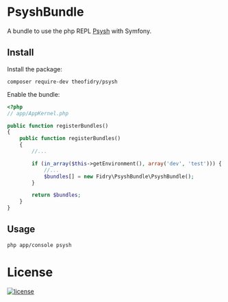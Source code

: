 # PsyshBundle

A bundle to use the php REPL [Psysh](http://psysh.org/) with Symfony.

## Install

Install the package:
```shell
composer require-dev theofidry/psysh
```

Enable the bundle:
```php
<?php
// app/AppKernel.php

public function registerBundles()
{
    public function registerBundles()
    {
        //...

        if (in_array($this->getEnvironment(), array('dev', 'test'))) {
            //...
            $bundles[] = new Fidry\PsyshBundle\PsyshBundle();
        }

        return $bundles;
    }
}
```

## Usage

```shell
php app/console psysh
```

# License

[![license](https://img.shields.io/badge/license-MIT-red.svg?style=flat-square)](LICENSE)
